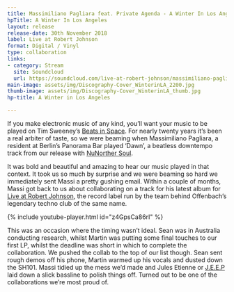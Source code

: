```yaml
---
title: Massimiliano Pagliara feat. Private Agenda - A Winter In Los Angeles
hpTitle: A Winter In Los Angeles
layout: release
release-date: 30th November 2018
label: Live at Robert Johnson
format: Digital / Vinyl
type: collaboration
links:
- category: Stream
  site: Soundcloud
  url: https://soundcloud.com/live-at-robert-johnson/massimiliano-pagliara-a-winter
main-image: assets/img/Discography-Cover_WinterinLA_2200.jpg
thumb-image: assets/img/Discography-Cover_WinterinLA_thumb.jpg
hp-title: A Winter in Los Angeles

---
```

If you make electronic music of any kind, you’ll want your music to be played on Tim Sweeney’s [Beats in Space](http://www.beatsinspace.net/). For nearly twenty years it’s been a real arbiter of taste, so we were beaming when Massimiliano Pagliara, a resident at Berlin’s Panorama Bar played ‘Dawn’, a beatless downtempo track from our release with [NuNorther Soul](http://www.nunorthernsoul.co.uk/).

It was bold and beautiful and amazing to hear our music played in that context.  It took us so much by surprise and we were beaming so hard we immediately sent Massi a pretty gushing email. Within a couple of months, Massi got back to us about collaborating on a track for his latest album for [Live at Robert Johnson](http://www.liveatrobertjohnson.com/), the record label run by the team behind Offenbach’s legendary techno club of the same name.

{% include youtube-player.html id="z4GpsCa86rI" %}

This was an occasion where the timing wasn’t ideal. Sean was in Australia conducting research, whilst Martin was putting some final touches to our first LP, whilst the deadline was short in which to complete the collaboration. We pushed the collab to the top of our list though. Sean sent rough demos off his phone, Martin warmed up his vocals and dusted down the SH101. Massi tidied up the mess we’d made and Jules Etienne or [J.E.E.P](https://www.discogs.com/artist/3558416-JEEP) laid down a slick bassline to polish things off. Turned out to be one of the collaborations we’re most proud of.